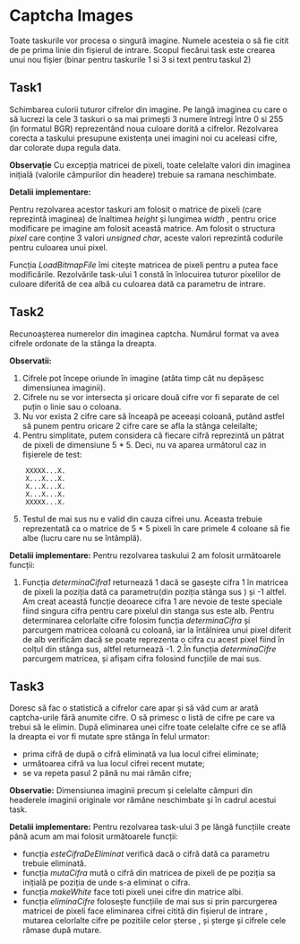 Captcha Images
=========
Toate taskurile vor procesa o singură imagine. Numele acesteia o să fie citit de pe prima linie din fișierul de intrare. Scopul fiecărui task este crearea unui nou fișier (binar pentru taskurile 1 si 3 si text pentru taskul 2)

Task1
-----
Schimbarea culorii tuturor cifrelor din imagine. Pe langă imaginea cu care o să lucrezi la cele 3 taskuri o sa mai primești 3 numere întregi între 0 si 255 (în formatul BGR) reprezentând noua culoare dorită a cifrelor. Rezolvarea corecta a taskului presupune existența unei imagini noi cu aceleasi cifre, dar colorate dupa regula data.

**Observație**
Cu excepția matricei de pixeli, toate celelalte valori din imaginea inițială (valorile câmpurilor din headere) trebuie sa ramana neschimbate.

**Detalii implementare:**

Pentru rezolvarea acestor taskuri am folosit o matrice de pixeli (care reprezintă imaginea) de înaltimea _height_ și lungimea _width_ , pentru orice modificare pe imagine am folosit această matrice. Am folosit o structura _pixel_ care conține 3 valori _unsigned char_,  aceste valori reprezintă codurile pentru culoarea unui pixel.

Funcția _LoadBitmapFile_ îmi citește matricea de pixeli pentru a putea face modificările.
Rezolvările task-ului 1 constă în înlocuirea tuturor pixelilor de culoare diferită de cea albă  cu culoarea dată ca parametru de intrare.


Task2
-----
Recunoașterea numerelor din imaginea captcha. Numărul format va avea cifrele ordonate de la stânga la dreapta.

**Observatii:**
1. Cifrele pot începe oriunde în imagine (atâta timp cât nu depășesc dimensiunea imaginii).
2. Cifrele nu se vor intersecta și oricare două cifre vor fi separate de cel puțin o linie sau o coloana.
3. Nu vor exista 2 cifre care să înceapă pe aceeași coloană, putând astfel să punem  pentru oricare 2 cifre care se afla la stânga celeilalte;
4. Pentru simplitate, putem considera că fiecare cifră reprezintă un pătrat de pixeli de dimensiune 5 * 5. Deci, nu va aparea următorul caz in fișierele de test:
```
    XXXXX...X.  
    X...X...X.  
    X...X...X.  
    X...X...X.  
    XXXXX...X. 
```
5. Testul de mai sus nu e valid din cauza cifrei unu. Aceasta trebuie reprezentată ca o matrice de 5 * 5 pixeli în care primele 4 coloane să fie albe (lucru care nu se întâmplă).

**Detalii implementare:**
Pentru rezolvarea taskului 2 am folosit următoarele funcții:
1. Funcția _determinaCifra1_ returnează 1 dacă se gasește cifra 1 în matricea de pixeli la poziția dată ca parametru(din poziția stânga sus ) și -1 altfel. Am creat această funcție deoarece cifra 1 are nevoie de teste speciale fiind singura cifra pentru care pixelul din stanga sus este alb.
Pentru determinarea celorlalte cifre folosim funcția _determinaCifra_ și parcurgem matricea coloană cu coloană, iar la întâlnirea unui pixel diferit de alb verificăm dacă se poate reprezenta o cifra cu acest pixel fiind în colțul din stânga sus, altfel returnează -1.
2.În funcția _determinaCifre_ parcurgem matricea, și afișam cifra folosind funcțiile de mai sus.

Task3
-----
 Doresc să fac o statistică a cifrelor care apar și să văd cum ar arată captcha-urile fără anumite cifre. O să primesc o listă de cifre pe care va trebui să le elimin. După eliminarea unei cifre toate celelalte cifre ce se află la dreapta ei vor fi mutate spre stânga în felul urmator:
 * prima cifră de după o cifră eliminată va lua locul cifrei eliminate;
* următoarea cifră va lua locul cifrei recent mutate;
* se va repeta pasul 2 până nu mai rămân cifre;

**Observatie:**
Dimensiunea imaginii precum și celelalte câmpuri din headerele imaginii originale vor rămâne neschimbate și în cadrul acestui task.

**Detalii implementare:**
Pentru rezolvarea task-ului 3 pe lângă funcțiile create până acum am mai folosit următoarele funcții:
- funcția _esteCifraDeEliminat_ verifică dacă o cifră dată ca parametru trebuie eliminată.
- funcția _mutaCifra_ mută o cifră din matricea de pixeli de pe poziția sa inițială pe poziția de unde s-a eliminat o cifra.
- funcția _makeWhite_ face toti pixeli unei cifre din matrice albi.
- funcția _eliminaCifre_ folosește funcțiile de mai sus si prin parcurgerea matricei de pixeli face eliminarea cifrei citită din fișierul de intrare , mutarea celorlalte cifre pe pozitiile celor șterse , și șterge și cifrele cele rămase după mutare.



